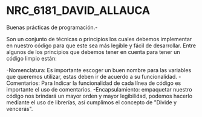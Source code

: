 # NRC_6181_DAVID_ALLAUCA
Buenas prácticas de programación.-

Son un conjunto de técnicas o principios los cuales debemos implementar en nuestro código para que este sea más legible y fácil de desarrollar.
Entre algunos de los principios que debemos tener en cuenta para tener un código limpio están:
 
 -Nomenclatura: Es importante escoger un buen nombre para las variables que queremos utilizar, estas deben ir de acuerdo a su funcionalidad.
 -Comentarios: Para Indicar la funcionalidad de cada línea de código es importante el uso de comentarios.
 -Encapsulamiento: empaquetar nuestro código nos brindará un mayor orden y mayor legibilidad, podemos hacerlo mediante el uso de librerías, así cumplimos el concepto de "Divide y vencerás".